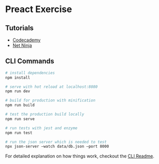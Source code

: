 # Preact Exercise

## Tutorials
- [Codecademy](https://www.codecademy.com/learn/react-101)
- [Net Ninja](https://www.youtube.com/watch?v=j942wKiXFu8&list=PL4cUxeGkcC9gZD-Tvwfod2gaISzfRiP9d&index=1)

## CLI Commands

``` bash
# install dependencies
npm install

# serve with hot reload at localhost:8080
npm run dev

# build for production with minification
npm run build

# test the production build locally
npm run serve

# run tests with jest and enzyme
npm run test

# run the json server which is needed to test
npx json-server —watch data/db.json —port 8000
```

For detailed explanation on how things work, checkout the [CLI Readme](https://github.com/developit/preact-cli/blob/master/README.md).
